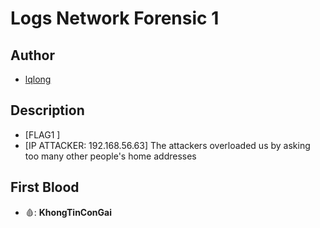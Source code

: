 # Logs Network Forensic 1

## Author

- [lqlong](http://)

## Description

- [FLAG1 ]
- [IP ATTACKER: 192.168.56.63] The attackers overloaded us by asking too many other people's home addresses

## First Blood

- 🩸: **KhongTinConGai**
